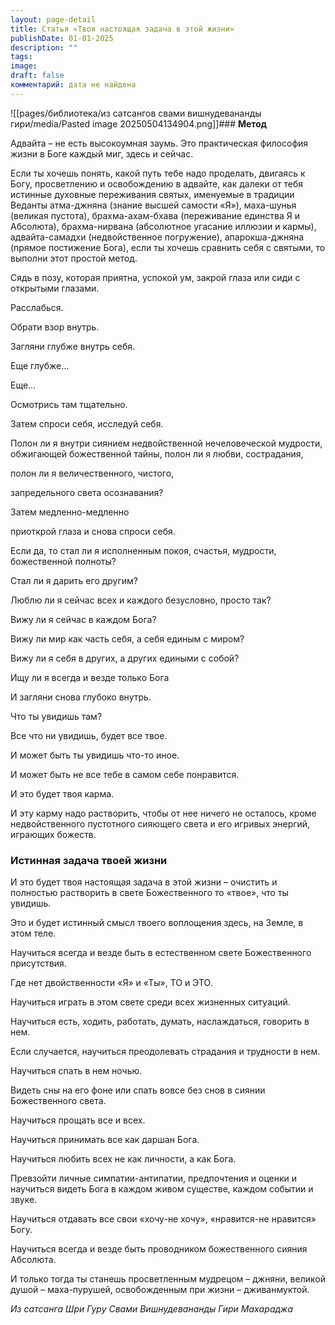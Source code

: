```yaml
---
layout: page-detail
title: Статья «Твоя настоящая задача в этой жизни»
publishDate: 01-01-2025
description: ""
tags: 
image: 
draft: false
комментарий: дата не найдена
---
```

![[pages/библиотека/из сатсангов свами вишнудевананды гири/media/Pasted image 20250504134904.png]]### **Метод**

 Адвайта – не есть высокоумная заумь. Это практическая философия жизни в Боге каждый миг, здесь и сейчас.

 Если ты хочешь понять, какой путь тебе надо проделать, двигаясь к Богу, просветлению и освобождению в адвайте, как далеки от тебя истинные духовные переживания святых, именуемые в традиции Веданты атма-джняна (знание высшей самости «Я»), маха-шунья (великая пустота), брахма-ахам-бхава (переживание единства Я и Абсолюта), брахма-нирвана (абсолютное угасание иллюзии и кармы), адвайта-самадхи (недвойственное погружение), апарокша-джняна (прямое постижение Бога), если ты хочешь сравнить себя с святыми, то выполни этот простой метод.

 Сядь в позу, которая приятна, успокой ум, закрой глаза или сиди с открытыми глазами.

 Расслабься.

 Обрати взор внутрь.

 Загляни глубже внутрь себя.

 Еще глубже…

 Еще...

 Осмотрись там тщательно.

 Затем спроси себя, исследуй себя.

 Полон ли я внутри сиянием недвойственной нечеловеческой мудрости, обжигающей божественной тайны, полон ли я любви, сострадания,

 полон ли я величественного, чистого,

 запредельного света осознавания?

 Затем медленно-медленно

 приоткрой глаза и снова спроси себя.

 Если да, то стал ли я исполненным покоя, счастья, мудрости, божественной полноты?

 Стал ли я дарить его другим?

 Люблю ли я сейчас всех и каждого безусловно, просто так?

 Вижу ли я сейчас в каждом Бога?

 Вижу ли мир как часть себя, а себя единым с миром?

 Вижу ли я себя в других, а других едиными с собой?

 Ищу ли я всегда и везде только Бога

 И загляни снова глубоко внутрь.

 Что ты увидишь там?

 Все что ни увидишь, будет все твое.

 И может быть ты увидишь что-то иное.

 И может быть не все тебе в самом себе понравится.

 И это будет твоя карма.

 И эту карму надо растворить, чтобы от нее ничего не осталось, кроме недвойственного пустотного сияющего света и его игривых энергий, играющих божеств.

### **Истинная задача твоей жизни**

 И это будет твоя настоящая задача в этой жизни – очистить и полностью растворить в свете Божественного то «твое», что ты увидишь.

 Это и будет истинный смысл твоего воплощения здесь, на Земле, в этом теле.

 Научиться всегда и везде быть в естественном свете Божественного присутствия.

 Где нет двойственности «Я» и «Ты», ТО и ЭТО.

 Научиться играть в этом свете среди всех жизненных ситуаций.

 Научиться есть, ходить, работать, думать, наслаждаться, говорить в нем.

 Если случается, научиться преодолевать страдания и трудности в нем.

 Научиться спать в нем ночью.

 Видеть сны на его фоне или спать вовсе без снов в сиянии Божественного света.

 Научиться прощать все и всех.

 Научиться принимать все как даршан Бога.

 Научиться любить всех не как личности, а как Бога.

 Превзойти личные симпатии-антипатии, предпочтения и оценки и научиться видеть Бога в каждом живом существе, каждом событии и звуке.

 Научиться отдавать все свои «хочу-не хочу», «нравится-не нравится» Богу.

 Научиться всегда и везде быть проводником божественного сияния Абсолюта.

 И только тогда ты станешь просветленным мудрецом – джняни, великой душой – маха-пурушей, освобожденным при жизни – дживанмуктой.

*Из сатсанга Шри Гуру Свами Вишнудевананды Гири Махараджа*
